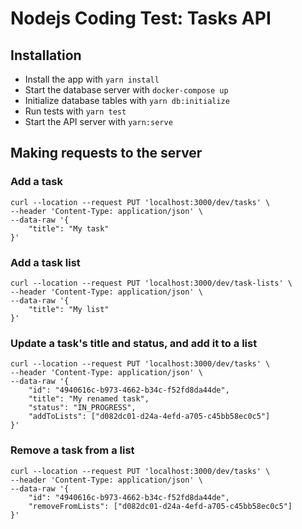 # Nodejs Coding Test: Tasks API

## Installation

- Install the app with `yarn install`
- Start the database server with `docker-compose up`
- Initialize database tables with `yarn db:initialize`
- Run tests with `yarn test`
- Start the API server with `yarn:serve`

## Making requests to the server

### Add a task

```
curl --location --request PUT 'localhost:3000/dev/tasks' \
--header 'Content-Type: application/json' \
--data-raw '{
    "title": "My task"
}'
```

### Add a task list

```
curl --location --request PUT 'localhost:3000/dev/task-lists' \
--header 'Content-Type: application/json' \
--data-raw '{
    "title": "My list"
}'
```

### Update a task's title and status, and add it to a list

```
curl --location --request PUT 'localhost:3000/dev/tasks' \
--header 'Content-Type: application/json' \
--data-raw '{
    "id": "4940616c-b973-4662-b34c-f52fd8da44de",
    "title": "My renamed task",
    "status": "IN_PROGRESS",
    "addToLists": ["d082dc01-d24a-4efd-a705-c45bb58ec0c5"]
}'
```

### Remove a task from a list

```
curl --location --request PUT 'localhost:3000/dev/tasks' \
--header 'Content-Type: application/json' \
--data-raw '{
    "id": "4940616c-b973-4662-b34c-f52fd8da44de",
    "removeFromLists": ["d082dc01-d24a-4efd-a705-c45bb58ec0c5"]
}'
```
